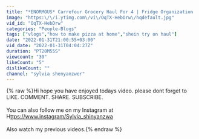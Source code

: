 ```yaml
---
title: "*ENORMOUS* Carrefour Grocery Haul For 4 | Fridge Organization | Pantry Organization."
image: "https:\/\/i.ytimg.com\/vi\/OqTX-HebDrw\/hqdefault.jpg"
vid_id: "OqTX-HebDrw"
categories: "People-Blogs"
tags: ["vlogs","how to make pizza at home","shein try on haul"]
date: "2022-01-31T21:00:55+03:00"
vid_date: "2022-01-31T04:04:27Z"
duration: "PT20M55S"
viewcount: "30"
likeCount: "5"
dislikeCount: ""
channel: "sylvia shenyanzwer"
---
```

{% raw %}Hi hope you have enjoyed todays video. please dont forget to <br />LIKE. COMMENT. SHARE. SUBSCRIBE. <br /><br />You can also follow me on my Instagram at<br />H<a rel="nofollow" target="blank" href="ttps://www.instagram/Sylvia_shinyanzwa">ttps://www.instagram/Sylvia_shinyanzwa</a><br /><br />Also watch my previous videos.{% endraw %}
